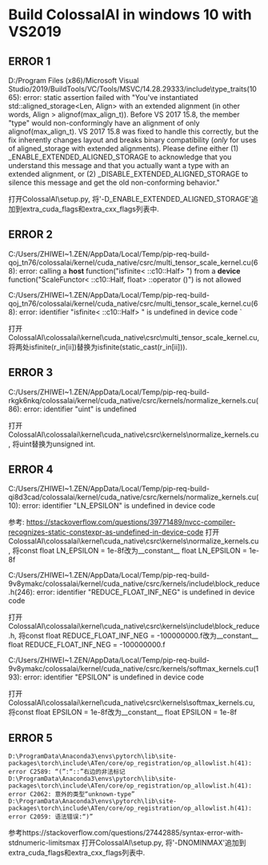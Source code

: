 
# Build ColossalAI in windows 10 with VS2019

## ERROR 1

  D:/Program Files (x86)/Microsoft Visual Studio/2019/BuildTools/VC/Tools/MSVC/14.28.29333/include\type_traits(1065): error: static assertion failed with "You've instantiated std::aligned_storage<Len, Align> with an extended alignment (in other words, Align > alignof(max_align_t)). Before VS 2017 15.8, the member "type" would non-conformingly have an alignment of only alignof(max_align_t). VS 2017 15.8 was fixed to handle this correctly, but the fix inherently changes layout and breaks binary compatibility (*only* for uses of aligned_storage with extended alignments). Please define either (1) _ENABLE_EXTENDED_ALIGNED_STORAGE to acknowledge that you understand this message and that you actually want a type with an extended alignment, or (2) _DISABLE_EXTENDED_ALIGNED_STORAGE to silence this message and get the old non-conforming behavior."

打开ColossalAI\setup.py, 将'-D_ENABLE_EXTENDED_ALIGNED_STORAGE'追加到extra_cuda_flags和extra_cxx_flags列表中.

## ERROR 2


  C:/Users/ZHIWEI~1.ZEN/AppData/Local/Temp/pip-req-build-qoj_tn76/colossalai/kernel/cuda_native/csrc/multi_tensor_scale_kernel.cu(68): error: calling a __host__ function("isfinite< ::c10::Half> ") from a __device__ function("ScaleFunctor< ::c10::Half, float> ::operator ()") is not allowed

  C:/Users/ZHIWEI~1.ZEN/AppData/Local/Temp/pip-req-build-qoj_tn76/colossalai/kernel/cuda_native/csrc/multi_tensor_scale_kernel.cu(68): error: identifier "isfinite< ::c10::Half> " is undefined in device code
`

打开ColossalAI\colossalai\kernel\cuda_native\csrc\multi_tensor_scale_kernel.cu, 将两处isfinite(r_in[ii])替换为isfinite(static_cast<float>(r_in[ii])).


## ERROR 3

C:/Users/ZHIWEI~1.ZEN/AppData/Local/Temp/pip-req-build-rkgk6nkq/colossalai/kernel/cuda_native/csrc/kernels/normalize_kernels.cu(86): error: identifier "uint" is undefined

打开ColossalAI\colossalai\kernel\cuda_native\csrc\kernels\normalize_kernels.cu, 将uint替换为unsigned int.

## ERROR 4

C:/Users/ZHIWEI~1.ZEN/AppData/Local/Temp/pip-req-build-qi8d3cad/colossalai/kernel/cuda_native/csrc/kernels/normalize_kernels.cu(10): error: identifier "LN_EPSILON" is undefined in device code

参考: https://stackoverflow.com/questions/39771489/nvcc-compiler-recognizes-static-constexpr-as-undefined-in-device-code
打开ColossalAI\colossalai\kernel\cuda_native\csrc\kernels\normalize_kernels.cu, 将const float LN_EPSILON = 1e-8f改为__constant__ float LN_EPSILON = 1e-8f

  C:/Users/ZHIWEI~1.ZEN/AppData/Local/Temp/pip-req-build-9v8ymakc/colossalai/kernel/cuda_native/csrc/kernels/include\block_reduce.h(246): error: identifier "REDUCE_FLOAT_INF_NEG" is undefined in device code

打开ColossalAI\colossalai\kernel\cuda_native\csrc\kernels\include\block_reduce.h, 将const float REDUCE_FLOAT_INF_NEG = -100000000.f改为__constant__ float REDUCE_FLOAT_INF_NEG = -100000000.f

  C:/Users/ZHIWEI~1.ZEN/AppData/Local/Temp/pip-req-build-9v8ymakc/colossalai/kernel/cuda_native/csrc/kernels/softmax_kernels.cu(193): error: identifier "EPSILON" is undefined in device code

打开ColossalAI\colossalai\kernel\cuda_native\csrc\kernels\softmax_kernels.cu, 将const float EPSILON = 1e-8f改为__constant__ float EPSILON = 1e-8f

## ERROR 5

    D:\ProgramData\Anaconda3\envs\pytorch\lib\site-packages\torch\include\ATen/core/op_registration/op_allowlist.h(41): error C2589: “(”:“::”右边的非法标记
    D:\ProgramData\Anaconda3\envs\pytorch\lib\site-packages\torch\include\ATen/core/op_registration/op_allowlist.h(41): error C2062: 意外的类型“unknown-type”
    D:\ProgramData\Anaconda3\envs\pytorch\lib\site-packages\torch\include\ATen/core/op_registration/op_allowlist.h(41): error C2059: 语法错误:“)”

参考https://stackoverflow.com/questions/27442885/syntax-error-with-stdnumeric-limitsmax
打开ColossalAI\setup.py, 将'-DNOMINMAX'追加到extra_cuda_flags和extra_cxx_flags列表中.
